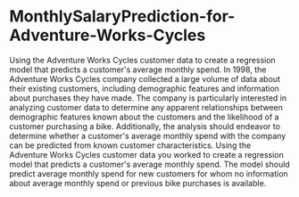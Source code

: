 # MonthlySalaryPrediction-for-Adventure-Works-Cycles
Using the Adventure Works Cycles customer data to create a regression model that predicts a customer's average monthly spend. 
In 1998, the Adventure Works Cycles company collected a large volume of data about their existing customers, including demographic features and information about purchases they have made. The company is particularly interested in analyzing customer data to determine any apparent relationships between demographic features known about the customers and the likelihood of a customer purchasing a bike. Additionally, the analysis should endeavor to determine whether a customer's average monthly spend with the company can be predicted from known customer characteristics. Using the Adventure Works Cycles customer data you worked to create a regression model that predicts a customer's average monthly spend. The model should predict average monthly spend for new customers for whom no information about average monthly spend or previous bike purchases is available.

